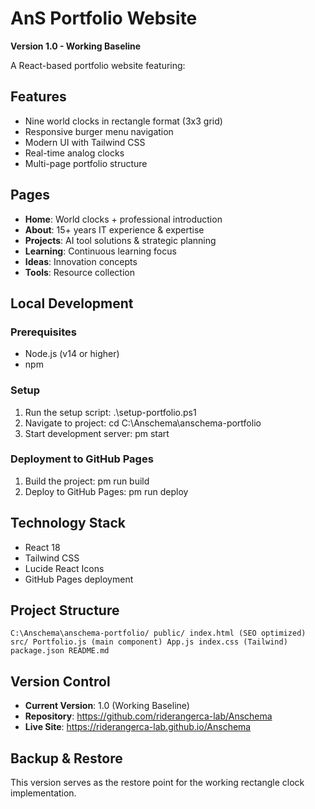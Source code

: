 ﻿# AnS Portfolio Website

**Version 1.0 - Working Baseline**

A React-based portfolio website featuring:

## Features
-  Nine world clocks in rectangle format (3x3 grid)
-  Responsive burger menu navigation
-  Modern UI with Tailwind CSS
-  Real-time analog clocks
-  Multi-page portfolio structure

## Pages
- **Home**: World clocks + professional introduction
- **About**: 15+ years IT experience & expertise
- **Projects**: AI tool solutions & strategic planning
- **Learning**: Continuous learning focus
- **Ideas**: Innovation concepts
- **Tools**: Resource collection

## Local Development

### Prerequisites
- Node.js (v14 or higher)
- npm

### Setup
1. Run the setup script: .\setup-portfolio.ps1
2. Navigate to project: cd C:\Anschema\anschema-portfolio
3. Start development server: 
pm start

### Deployment to GitHub Pages
1. Build the project: 
pm run build
2. Deploy to GitHub Pages: 
pm run deploy

## Technology Stack
- React 18
- Tailwind CSS
- Lucide React Icons
- GitHub Pages deployment

## Project Structure
`
C:\Anschema\anschema-portfolio/
 public/
    index.html (SEO optimized)
 src/
    Portfolio.js (main component)
    App.js
    index.css (Tailwind)
 package.json
 README.md
`

## Version Control
- **Current Version**: 1.0 (Working Baseline)
- **Repository**: https://github.com/riderangerca-lab/Anschema
- **Live Site**: https://riderangerca-lab.github.io/Anschema

## Backup & Restore
This version serves as the restore point for the working rectangle clock implementation.
